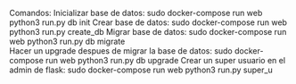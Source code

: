 Comandos:
    Inicializar base de datos:
        sudo docker-compose run web  python3 run.py db init
    Crear base de datos:
        sudo docker-compose run web python3 run.py create_db
    Migrar base de datos:
        sudo docker-compose run web  python3 run.py db migrate  
    Hacer un upgrade despues de migrar la base de datos:
        sudo docker-compose run web  python3 run.py db upgrade
    Crear un super usuario en el admin de flask:
        sudo docker-compose run web python3 run.py super_u <user> <password >

